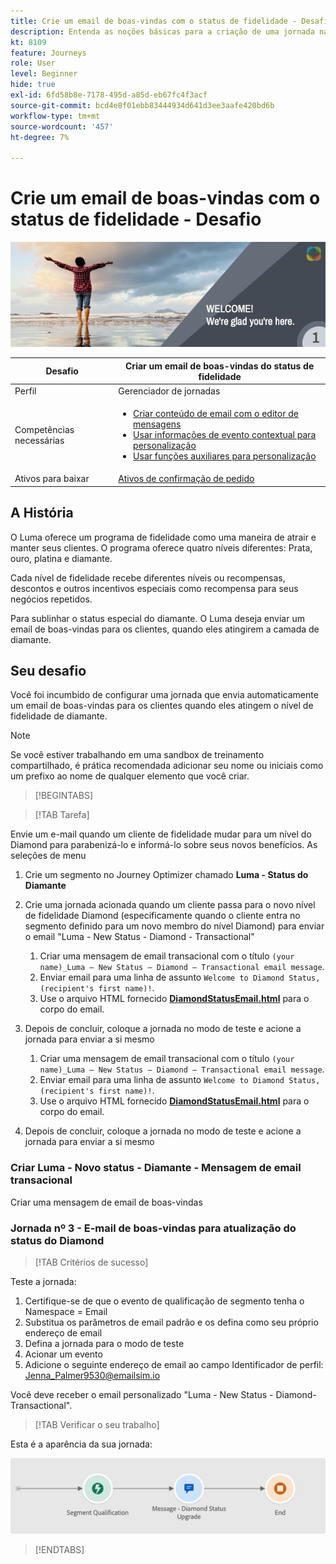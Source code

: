 ```yaml
---
title: Crie um email de boas-vindas com o status de fidelidade - Desafio
description: Entenda as noções básicas para a criação de uma jornada na tela de jornada.
kt: 8109
feature: Journeys
role: User
level: Beginner
hide: true
exl-id: 6fd58b8e-7178-495d-a85d-eb67fc4f3acf
source-git-commit: bcd4e8f01ebb83444934d641d3ee3aafe420bd6b
workflow-type: tm+mt
source-wordcount: '457'
ht-degree: 7%

---
```


# Crie um email de boas-vindas com o status de fidelidade - Desafio

![Status de fidelidade do AJO e-mail de boas-vindas - Banner de desafios](/help/challenges/assets/email-assets/luma-transactional-onboarding-1.png)

| Desafio | Criar um email de boas-vindas do status de fidelidade |
|---|---|
| Perfil | Gerenciador de jornadas |
| Competências necessárias | <ul><li>[Criar conteúdo de email com o editor de mensagens](https://experienceleague.adobe.com/docs/journey-optimizer-learn/tutorials/create-messages/create-email-content-with-the-message-editor.html?lang=en)</li> <li>[Usar informações de evento contextual para personalização](https://experienceleague.adobe.com/docs/journey-optimizer-learn/tutorials/personalize-content/use-contextual-event-information-for-personalization.html?lang=en)</li><li>[Usar funções auxiliares para personalização](https://experienceleague.adobe.com/docs/journey-optimizer-learn/tutorials/personalize-content/use-helper-functions-for-personalization.html?lang=en)</li></ul> |
| Ativos para baixar | [Ativos de confirmação de pedido](/help/challenges/assets/email-assets/order-confirmation-assets.zip) |

## A História

O Luma oferece um programa de fidelidade como uma maneira de atrair e manter seus clientes. O programa oferece quatro níveis diferentes: Prata, ouro, platina e diamante.

Cada nível de fidelidade recebe diferentes níveis ou recompensas, descontos e outros incentivos especiais como recompensa para seus negócios repetidos.

Para sublinhar o status especial do diamante. O Luma deseja enviar um email de boas-vindas para os clientes, quando eles atingirem a camada de diamante.

## Seu desafio

Você foi incumbido de configurar uma jornada que envia automaticamente um email de boas-vindas para os clientes quando eles atingem o nível de fidelidade de diamante.

>[!NOTE]
> Se você estiver trabalhando em uma sandbox de treinamento compartilhado, é prática recomendada adicionar seu nome ou iniciais como um prefixo ao nome de qualquer elemento que você criar.

>[!BEGINTABS]

>[!TAB Tarefa]

Envie um e-mail quando um cliente de fidelidade mudar para um nível do Diamond para parabenizá-lo e informá-lo sobre seus novos benefícios. As seleções de menu

1. Crie um segmento no Journey Optimizer chamado **Luma - Status do Diamante**
2. Crie uma jornada acionada quando um cliente passa para o novo nível de fidelidade Diamond (especificamente quando o cliente entra no segmento definido para um novo membro do nível Diamond) para enviar o email &quot;Luma - New Status - Diamond - Transactional&quot;
   1. Criar uma mensagem de email transacional com o título `(your name)_Luma – New Status – Diamond – Transactional email message`.
   2. Enviar email para uma linha de assunto `Welcome to Diamond Status, (recipient's first name)!`.
   3. Use o arquivo HTML fornecido **[DiamondStatusEmail.html](/help/challenges/assets/email-assets/DiamondStatusEmail.html)** para o corpo do email.
3. Depois de concluir, coloque a jornada no modo de teste e acione a jornada para enviar a si mesmo  

   1. Criar uma mensagem de email transacional com o título `(your name)_Luma – New Status – Diamond – Transactional email message`.
   1. Enviar email para uma linha de assunto `Welcome to Diamond Status, (recipient's first name)!`.
   1. Use o arquivo HTML fornecido **[DiamondStatusEmail.html](/help/challenges/assets/email-assets/DiamondStatusEmail.html)** para o corpo do email.
4. Depois de concluir, coloque a jornada no modo de teste e acione a jornada para enviar a si mesmo  

### Criar Luma - Novo status - Diamante - Mensagem de email transacional

Criar uma mensagem de email de boas-vindas

### **Jornada nº 3 - E-mail de boas-vindas para atualização do status do Diamond**


>[!TAB Critérios de sucesso]

Teste a jornada:

1. Certifique-se de que o evento de qualificação de segmento tenha o Namespace = Email
1. Substitua os parâmetros de email padrão e os defina como seu próprio endereço de email
1. Defina a jornada para o modo de teste
1. Acionar um evento
1. Adicione o seguinte endereço de email ao campo Identificador de perfil: Jenna_Palmer9530@emailsim.io

Você deve receber o email personalizado &quot;Luma - New Status - Diamond-Transactional&quot;.

>[!TAB Verificar o seu trabalho]

Esta é a aparência da sua jornada:

![Status do Diamond-upgrade-jornada](/help/challenges/assets/journey-luma-diamond-status-upgrade.png)

>[!ENDTABS]
